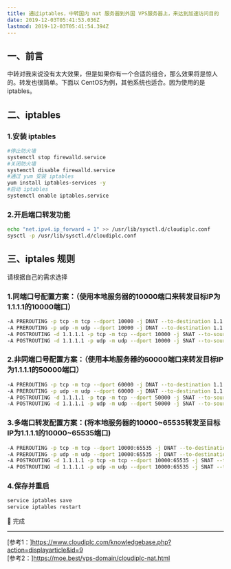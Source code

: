 ```yaml
---
title: 通过iptables，中转国内 nat 服务器到外国 VPS服务器上，来达到加速访问目的
date: 2019-12-03T05:41:53.036Z
lastmod: 2019-12-03T05:41:54.394Z
---
```


## 一、前言

中转对我来说没有太大效果，但是如果你有一个合适的组合，那么效果将是惊人的。转发也很简单。下面以 CentOS为例，其他系统也适合。因为使用的是iptables。

## 二、iptables
### 1.安装 iptables
```bash
#停止防火墙
systemctl stop firewalld.service
#关闭防火墙  
systemctl disable firewalld.service
#通过 yum 安装 iptables  
yum install iptables-services -y  
#启动 iptables
systemctl enable iptables.service  
```
### 2.开启端口转发功能

```bash
echo "net.ipv4.ip_forward = 1" >> /usr/lib/sysctl.d/cloudiplc.conf
sysctl -p /usr/lib/sysctl.d/cloudiplc.conf
```
## 三、iptales 规则
请根据自己的需求选择
### 1.同端口号配置方案：（使用本地服务器的10000端口来转发目标IP为1.1.1.1的10000端口）
```bash
-A PREROUTING -p tcp -m tcp --dport 10000 -j DNAT --to-destination 1.1.1.1
-A PREROUTING -p udp -m udp --dport 10000 -j DNAT --to-destination 1.1.1.1
-A POSTROUTING -d 1.1.1.1 -p tcp -m tcp --dport 10000 -j SNAT --to-source [本地服务器IP]
-A POSTROUTING -d 1.1.1.1 -p udp -m udp --dport 10000 -j SNAT --to-source [本地服务器IP]
```
### 2.非同端口号配置方案：（使用本地服务器的60000端口来转发目标IP为1.1.1.1的50000端口）
```bash
-A PREROUTING -p tcp -m tcp --dport 60000 -j DNAT --to-destination 1.1.1.1:50000
-A PREROUTING -p udp -m udp --dport 60000 -j DNAT --to-destination 1.1.1.1:50000
-A POSTROUTING -d 1.1.1.1 -p tcp -m tcp --dport 50000 -j SNAT --to-source [本地服务器IP]
-A POSTROUTING -d 1.1.1.1 -p udp -m udp --dport 50000 -j SNAT --to-source [本地服务器IP]
```

### 3.多端口转发配置方案：(将本地服务器的10000~65535转发至目标IP为1.1.1.1的10000~65535端口)
```bash
-A PREROUTING -p tcp -m tcp --dport 10000:65535 -j DNAT --to-destination 1.1.1.1
-A PREROUTING -p udp -m udp --dport 10000:65535 -j DNAT --to-destination 1.1.1.1
-A POSTROUTING -d 1.1.1.1 -p tcp -m tcp --dport 10000:65535 -j SNAT --to-source [本地服务器IP]
-A POSTROUTING -d 1.1.1.1 -p udp -m udp --dport 10000:65535 -j SNAT --to-source [本地服务器IP]
```
### 4.保存并重启

```bash
service iptables save
service iptables restart
```
 
​:tada:​ 完成

-----

[参考1：]<https://www.cloudiplc.com/knowledgebase.php?action=displayarticle&id=9>   
[参考2：]<https://moe.best/vps-domain/cloudiplc-nat.html>
